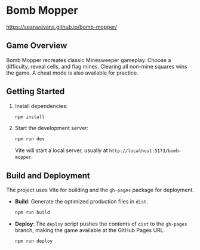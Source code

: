 # Bomb Mopper

https://seanwevans.github.io/bomb-mopper/


## Game Overview

Bomb Mopper recreates classic Minesweeper gameplay. Choose a difficulty, reveal cells, and flag mines. Clearing all non-mine squares wins the game. A cheat mode is also available for practice.

## Getting Started

1. Install dependencies:
   ```bash
   npm install
   ```
2. Start the development server:
   ```bash
   npm run dev
   ```
   Vite will start a local server, usually at `http://localhost:5173/bomb-mopper`.

## Build and Deployment

The project uses Vite for building and the `gh-pages` package for deployment.

- **Build**: Generate the optimized production files in `dist`.
  ```bash
  npm run build
  ```
- **Deploy**: The `deploy` script pushes the contents of `dist` to the `gh-pages` branch, making the game available at the GitHub Pages URL.
  ```bash
  npm run deploy
  ```


